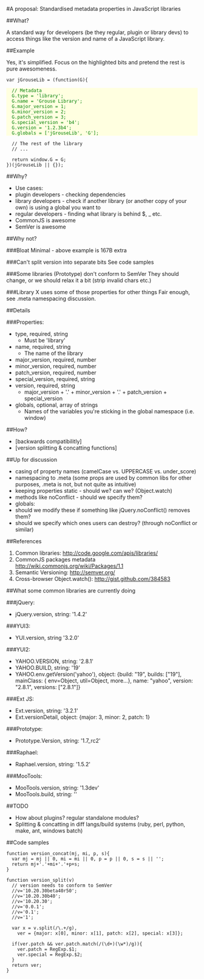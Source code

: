 #A proposal: Standardised metadata properties in JavaScript libraries

##What?

A standard way for developers (be they regular, plugin or library devs) to access things like the version and name of a JavaScript library.

##Example

Yes, it's simplified. Focus on the highlighted bits and pretend the rest is pure awesomeness.

	var jGrouseLib = (function(G){
<pre style="color:green;background:lightyellow;"><code>  // Metadata
  G.type = 'library';
  G.name = 'Grouse Library';
  G.major_version = 1;
  G.minor_version = 2;
  G.patch_version = 3;
  G.special_version = 'b4';
  G.version = '1.2.3b4';
  G.globals = ['jGrouseLib', 'G'];
</code></pre>
	  // The rest of the library
	  // ...

	  return window.G = G;
	})(jGrouseLib || {});


##Why?
- Use cases:
 - plugin developers - checking dependencies
 - library developers - check if another library (or another copy of your own) is using a global you want to
 - regular developers - finding what library is behind $, _ etc.
- CommonJS is awesome
- SemVer is awesome


##Why not?

###Bloat
Minimal - above example is 167B extra

###Can't split version into separate bits
See code samples

###Some libraries (Prototype) don't conform to SemVer
They should change, or we should relax it a bit (strip invalid chars etc.)

###Library X uses some of those properties for other things
Fair enough, see .meta namespacing discussion.

##Details

###Properties:
- type, required, string
  - Must be 'library'
- name, required, string
  - The name of the library
- major_version, required, number
- minor_version, required, number
- patch_version, required, number
- special_version, required, string
- version, required, string
  - major\_version + '.' + minor\_version + '.' + patch\_version + special\_version
- globals, optional, array of strings
  - Names of the variables you're sticking in the global namespace (i.e. window) 

##How?
- [backwards compatibilitly]
- [version splitting & concatting functions]

##Up for discussion
- casing of property names (camelCase vs. UPPERCASE vs. under_score)
- namespacing to .meta (some props are used by common libs for other purposes, .meta is not, but not quite as intuitive)
- keeping properties static - should we? can we? (Object.watch)
- methods like noConflict - should we specify them?
- globals:
 - should we modify these if something like jQuery.noConflict() removes them?
 - should we specify which ones users can destroy? (through noConflict or similar)

##References
1. Common libraries: <http://code.google.com/apis/libraries/>
2. CommonJS packages metadata <http://wiki.commonjs.org/wiki/Packages/1.1>
3. Semantic Versioning: <http://semver.org/>
4. Cross-browser Object.watch(): <http://gist.github.com/384583>


##What some common libraries are currently doing

###jQuery:
- jQuery.version, string: '1.4.2'

###YUI3:
- YUI.version, string '3.2.0'

###YUI2:
- YAHOO.VERSION, string: '2.8.1'
- YAHOO.BUILD, string: '19'
- YAHOO.env.getVersion('yahoo'), object: {build: "19", builds: ["19"], mainClass:  { env=Object, util=Object, more…}, name:  "yahoo", version: "2.8.1", versions: ["2.8.1"]}

###Ext JS:
- Ext.version, string: '3.2.1'
- Ext.versionDetail, object: {major: 3, minor: 2, patch: 1}

###Prototype:
- Prototype.Version, string: '1.7_rc2'

###Raphael:
- Raphael.version, string: '1.5.2'

###MooTools:
- MooTools.version, string: '1.3dev'
- MooTools.build, string: ''


##TODO
- How about plugins? regular standalone modules?
- Splitting & concatting in diff langs/build systems (ruby, perl, python, make, ant, windows batch)


##Code samples

	function version_concat(mj, mi, p, s){
	  var mj = mj || 0, mi = mi || 0, p = p || 0, s = s || '';
	  return mj+'.'+mi+'.'+p+s;
	}

	function version_split(v)
	  // version needs to conform to SemVer
	  //v='10.20.30beta40r50';
	  //v='10.20.30b40';
	  //v='10.20.30';
	  //v='0.0.1';
	  //v='0.1';
	  //v='1';

	  var x = v.split(/\.+/g),
	    ver = {major: x[0], minor: x[1], patch: x[2], special: x[3]};

	  if(ver.patch && ver.patch.match(/(\d+)(\w*)/g)){
	    ver.patch = RegExp.$1;
	    ver.special = RegExp.$2;
	  }
	  return ver;
	}

